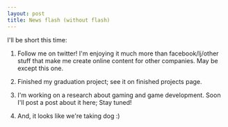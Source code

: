 ```yaml
---
layout: post
title: News flash (without flash)
---
```


I'll be short this time:

1) Follow me on twitter! I'm enjoying it much more than facebook/lj/other stuff that make me create online content for other companies. May be except this one.
2) Finished my graduation project; see it on finished projects page.
3) I'm working on a research about gaming and game development. Soon I'll post a post about it here; Stay tuned!

4) And, it looks like we're taking dog :)
